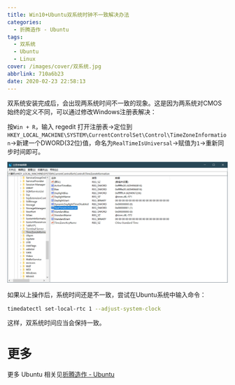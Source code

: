 ```yaml
---
title: Win10+Ubuntu双系统时钟不一致解决办法
categories:
  - 折腾造作 - Ubuntu
tags:
  - 双系统
  - Ubuntu
  - Linux
cover: /images/cover/双系统.jpg
abbrlink: 710a6b23
date: 2020-02-23 22:58:13
---
```


双系统安装完成后，会出现两系统时间不一致的现象。这是因为两系统对CMOS始终的定义不同，可以通过修改Windows注册表解决：

按`Win + R`，输入 regedit 打开注册表->定位到`HKEY_LOCAL_MACHINE\SYSTEM\CurrentControlSet\Control\TimeZoneInformation`->新建一个DWORD(32位)值，命名为`RealTimeIsUniversal`->赋值为`1`->重新同步时间即可。

![注册表Time](/images/Win10-Ubuntu双系统时钟不一致解决办法/2020-02-23-22-56-53.png)

如果以上操作后，系统时间还是不一致，尝试在Ubuntu系统中输入命令：

```bash
timedatectl set-local-rtc 1 --adjust-system-clock
```

这样，双系统时间应当会保持一致。

# 更多

更多 Ubuntu 相关见[折腾造作 - Ubuntu](/categories/折腾造作-Ubuntu/)